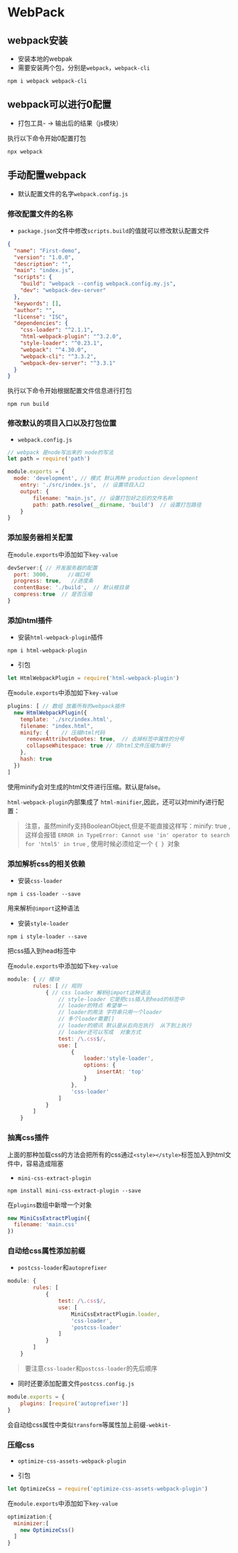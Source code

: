# WebPack

## webpack安装

- 安装本地的webpak
- 需要安装两个包，分别是`webpack`，`webpack-cli`

```shell
npm i webpack webpack-cli
```

## webpack可以进行0配置

- 打包工具- -> 输出后的结果（js模块）

执行以下命令开始0配置打包

```shell
npx webpack
```

## 手动配置webpack

- 默认配置文件的名字`webpack.config.js`

### 修改配置文件的名称

- `package.json`文件中修改`scripts.build`的值就可以修改默认配置文件

```json
{
  "name": "First-demo",
  "version": "1.0.0",
  "description": "",
  "main": "index.js",
  "scripts": {
    "build": "webpack --config webpack.config.my.js",
    "dev": "webpack-dev-server"
  },
  "keywords": [],
  "author": "",
  "license": "ISC",
  "dependencies": {
    "css-loader": "^2.1.1",
    "html-webpack-plugin": "^3.2.0",
    "style-loader": "^0.23.1",
    "webpack": "^4.30.0",
    "webpack-cli": "^3.3.2",
    "webpack-dev-server": "^3.3.1"
  }
}
```

执行以下命令开始根据配置文件信息进行打包

```shell
npm run build
```

### 修改默认的项目入口以及打包位置

- `webpack.config.js`

```js
// webpack 是node写出来的 node的写法
let path = require('path')

module.exports = {
  mode: 'development', // 模式 默认两种 production development
	entry: './src/index.js',  // 设置项目入口
	output: {
		filename: "main.js", // 设置打包好之后的文件名称
		path: path.resolve(__dirname, 'build')  // 设置打包路径
	}
}
```

### 添加服务器相关配置

在`module.exports`中添加如下`key-value`

```js
devServer:{ // 开发服务器的配置
  port: 3000,      //端口号
  progress: true,   //进度条
  contentBase: './build',  // 默认根目录
  compress:true  // 是否压缩
}
```

### 添加html插件

- 安装`html-webpack-plugin`插件

```shell
npm i html-webpack-plugin
```

- 引包

```js
let HtmlWebpackPlugin = require('html-webpack-plugin')
```

在`module.exports`中添加如下`key-value`

```js
plugins: [ // 数组 放着所有的webpack插件
  new HtmlWebpackPlugin({
    template: './src/index.html',
    filename: "index.html",
    minify: {    // 压缩html代码
      removeAttributeQuotes: true,  // 去掉标签中属性的分号
      collapseWhitespace: true // 将html文件压缩为单行
    },
    hash: true
  })
]
```

使用minify会对生成的html文件进行压缩。默认是false。

`html-webpack-plugin`内部集成了 `html-minifier`,因此，还可以对minify进行配置：

> 注意，虽然minify支持BooleanObject,但是不能直接这样写：minify: true , 这样会报错 `ERROR in TypeError: Cannot use 'in' operator to search for 'html5' in true` , 使用时候必须给定一个 `{ } `对象 

### 添加解析css的相关依赖

- 安装`css-loader`

```shell
npm i css-loader --save
```

用来解析`@import`这种语法

- 安装`style-loader`

```shell
npm i style-loader --save
```

把css插入到head标签中

在`module.exports`中添加如下`key-value`

```js
module: { // 模块
		rules: [ // 规则
			{ // css loader 解析@import这种语法
				// style-loader 它是把css插入到head的标签中
				// loader的特点 希望单一
				// loader的用法 字符串只用一个loader
				// 多个loader需要[]
				// loader的顺讯 默认是从右向左执行  从下到上执行
				// loader还可以写成  对象方式
				test: /\.css$/,
				use: [
					{
						loader:'style-loader',
						options: {
							insertAt: 'top'
						}
					},
					'css-loader'
				]
			}
		]
	}
```

### 抽离css插件

上面的那种加载css的方法会把所有的css通过`<style></style>`标签加入到html文件中，容易造成阻塞

- `mini-css-extract-plugin`

```shell
npm install mini-css-extract-plugin --save
```

在`plugins`数组中新增一个对象

```js
new MiniCssExtractPlugin({
  filename: 'main.css'
})
```

### 自动给css属性添加前缀

- `postcss-loader`和`autoprefixer`

```js
module: {
		rules: [
			{
				test: /\.css$/,
				use: [
					MiniCssExtractPlugin.loader,
					'css-loader',
					'postcss-loader'
				]
			}
		]
	}
```

>要注意`css-loader`和`postcss-loader`的先后顺序

- 同时还要添加配置文件`postcss.config.js`

```js
module.exports = {
	plugins: [require('autoprefixer')]
}
```

会自动给css属性中类似`transform`等属性加上前缀`-webkit-`

### 压缩css

- `optimize-css-assets-webpack-plugin`

- 引包

```js
let OptimizeCss = require('optimize-css-assets-webpack-plugin')
```

在`module.exports`中添加如下`key-value`

```js
optimization:{
  minimizer:[
    new OptimizeCss()
  ]
}
```

